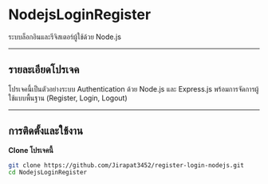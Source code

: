 # NodejsLoginRegister

ระบบล็อกอินและรีจิสเตอร์ผู้ใช้ด้วย Node.js 

---

## รายละเอียดโปรเจค

โปรเจคนี้เป็นตัวอย่างระบบ Authentication ด้วย Node.js และ Express.js พร้อมการจัดการผู้ใช้แบบพื้นฐาน (Register, Login, Logout) 

---

## การติดตั้งและใช้งาน

  **Clone โปรเจคนี้**

```bash
git clone https://github.com/Jirapat3452/register-login-nodejs.git
cd NodejsLoginRegister
